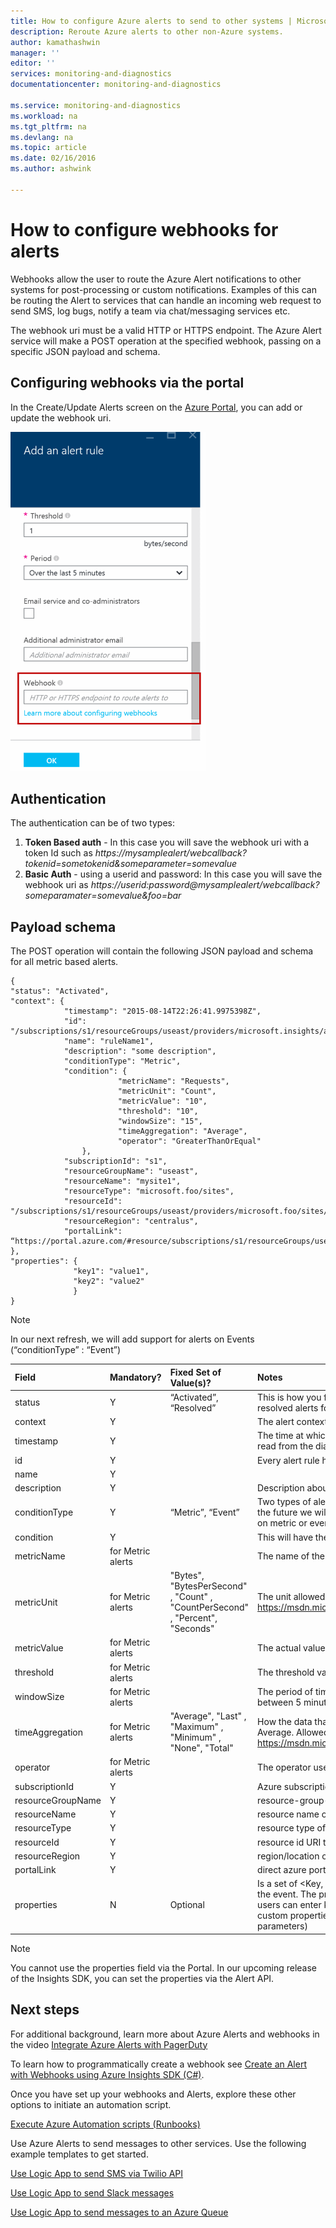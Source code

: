```yaml
---
title: How to configure Azure alerts to send to other systems | Microsoft Azure
description: Reroute Azure alerts to other non-Azure systems.
author: kamathashwin
manager: ''
editor: ''
services: monitoring-and-diagnostics
documentationcenter: monitoring-and-diagnostics

ms.service: monitoring-and-diagnostics
ms.workload: na
ms.tgt_pltfrm: na
ms.devlang: na
ms.topic: article
ms.date: 02/16/2016
ms.author: ashwink

---
```

# How to configure webhooks for alerts
Webhooks allow the user to route the Azure Alert notifications to other systems for post-processing or custom notifications. Examples of this can be routing the Alert to services that can handle an incoming web request to send SMS, log bugs, notify a team via chat/messaging services etc.

The webhook uri must be a valid HTTP or HTTPS endpoint. The Azure Alert service will make a POST operation at the specified webhook, passing on a specific JSON payload and schema.

## Configuring webhooks via the portal
In the Create/Update Alerts screen on the [Azure Portal](https://portal.azure.com/), you can add or update the webhook uri.

![Add an alert Rule](./media/insights-webhooks-alerts/Alertwebhook.png)

## Authentication
The authentication can be of two types:

1. **Token Based auth** - In this case you will save the webhook uri with a token Id such as *https://mysamplealert/webcallback?tokenid=sometokenid&someparameter=somevalue*
2. **Basic Auth** - using a userid and password:
   In this case you will save the webhook uri as *https://userid:password@mysamplealert/webcallback?someparamater=somevalue&foo=bar*

## Payload schema
The POST operation will contain the following JSON payload and schema for all metric based alerts.

```
{
"status": "Activated",
"context": {
            "timestamp": "2015-08-14T22:26:41.9975398Z",
            "id": "/subscriptions/s1/resourceGroups/useast/providers/microsoft.insights/alertrules/ruleName1",
            "name": "ruleName1",
            "description": "some description",
            "conditionType": "Metric",
            "condition": {
                        "metricName": "Requests",
                        "metricUnit": "Count",
                        "metricValue": "10",
                        "threshold": "10",
                        "windowSize": "15",
                        "timeAggregation": "Average",
                        "operator": "GreaterThanOrEqual"
                },
            "subscriptionId": "s1",
            "resourceGroupName": "useast",                                
            "resourceName": "mysite1",
            "resourceType": "microsoft.foo/sites",
            "resourceId": "/subscriptions/s1/resourceGroups/useast/providers/microsoft.foo/sites/mysite1",
            "resourceRegion": "centralus",
            "portalLink": “https://portal.azure.com/#resource/subscriptions/s1/resourceGroups/useast/providers/microsoft.foo/sites/mysite1”                                
},
"properties": {
              "key1": "value1",
              "key2": "value2"
              }
}
```

> [!NOTE]
> In our next refresh, we will add support for alerts on Events (“conditionType” : “Event”)
> 
> 

| Field | Mandatory? | Fixed Set of Value(s)? | Notes |
|:--- |:--- |:--- |:--- |
| status |Y |“Activated”, “Resolved” |This is how you find out what kind of alert it is. Azure automatically sends activated and resolved alerts for the condition one sets. |
| context |Y | |The alert context |
| timestamp |Y | |The time at which the alert was triggered. The alert is triggered as soon as the metric is read from the diagnostics storage. |
| id |Y | |Every alert rule has a unique id. |
| name |Y | | |
| description |Y | |Description about the alert. |
| conditionType |Y |“Metric”, “Event” |Two types of alerts are supported. One based on metric and the other based on event. In the future we will support alerts for Events, so use this value to check if the alert is based on metric or event |
| condition |Y | |This will have the specific fields to check for based on the conditionType |
| metricName |for Metric alerts | |The name of the metric that defines what the rule monitors. |
| metricUnit |for Metric alerts |"Bytes", "BytesPerSecond" , "Count" , "CountPerSecond" , "Percent", "Seconds" |The unit allowed in the metric. Allowed values: https://msdn.microsoft.com/library/microsoft.azure.insights.models.unit.aspx |
| metricValue |for Metric alerts | |The actual value of the metric that caused the alert |
| threshold |for Metric alerts | |The threshold value that activates the alert |
| windowSize |for Metric alerts | |The period of time that is used to monitor alert activity based on the threshold. Must be between 5 minutes and 1 day. ISO 8601 duration format. |
| timeAggregation |for Metric alerts |"Average", "Last" , "Maximum" , "Minimum" , "None", "Total" |How the data that is collected should be combined over time. The default value is Average. Allowed values: https://msdn.microsoft.com/library/microsoft.azure.insights.models.aggregationtype.aspx |
| operator |for Metric alerts | |The operator used to compare the data and the threshold. |
| subscriptionId |Y | |Azure subscription GUID |
| resourceGroupName |Y | |resource-group-name of the impacted resource |
| resourceName |Y | |resource name of the impacted resource |
| resourceType |Y | |resource type of the impacted resource |
| resourceId |Y | |resource id URI that uniquely identifies that resource |
| resourceRegion |Y | |region/location of the resource that's impacted |
| portalLink |Y | |direct azure portal link to the resource summary page |
| properties |N |Optional |Is a set of <Key, Value> pairs (i.e. Dictionary<String, String>) that includes details about the event. The properties field is optional. In a custom UI or Logic app based workflow, users can enter key/values that can be passed via the payload. The alternate way to pass custom properties back to the webhook is via the webhook uri itself (as query parameters) |

> [!NOTE]
> You cannot use the properties field via the Portal. In our upcoming release of the Insights SDK, you can set the properties via the Alert API.
> 
> 

## Next steps
For additional background, learn more about Azure Alerts and webhooks in the video [Integrate Azure Alerts with PagerDuty](http://go.microsoft.com/fwlink/?LinkId=627080)

To learn how to programmatically create a webhook see [Create an Alert with Webhooks using Azure Insights SDK (C#)](https://code.msdn.microsoft.com/Create-Azure-Alerts-with-b938077a).

Once you have set up your webhooks and Alerts, explore these other options to initiate an automation script.

[Execute Azure Automation scripts (Runbooks)](http://go.microsoft.com/fwlink/?LinkId=627081)

Use Azure Alerts to send messages to other services. Use the following example templates to get started.

[Use Logic App to send SMS via Twilio API](https://github.com/Azure/azure-quickstart-templates/tree/master/201-alert-to-text-message-with-logic-app)

[Use Logic App to send Slack messages](https://github.com/Azure/azure-quickstart-templates/tree/master/201-alert-to-slack-with-logic-app)

[Use Logic App to send messages to an Azure Queue](https://github.com/Azure/azure-quickstart-templates/tree/master/201-alert-to-queue-with-logic-app)

